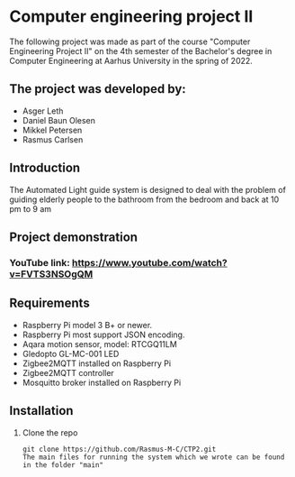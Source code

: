 # Computer engineering project II

The following project was made as part of the course "Computer Engineering Project II" on the 4th semester of the Bachelor's degree in Computer Engineering at Aarhus University in the spring of 2022.

## The project was developed by:

   - Asger Leth
   - Daniel Baun Olesen
   - Mikkel Petersen
   - Rasmus Carlsen

## Introduction

The Automated Light guide system is designed to deal with the problem of guiding elderly people to the bathroom from the bedroom and back at 10 pm to 9 am


## Project demonstration

### YouTube link: https://www.youtube.com/watch?v=FVTS3NSOgQM

## Requirements
- Raspberry Pi model 3 B+ or newer.
- Raspberry Pi most support JSON encoding.
- Aqara motion sensor, model: RTCGQ11LM
- Gledopto GL-MC-001 LED
- Zigbee2MQTT installed on Raspberry Pi
- Zigbee2MQTT controller
- Mosquitto broker installed on Raspberry Pi

## Installation
1. Clone the repo <br>
    ```
    git clone https://github.com/Rasmus-M-C/CTP2.git
    The main files for running the system which we wrote can be found in the folder "main"
   ```
